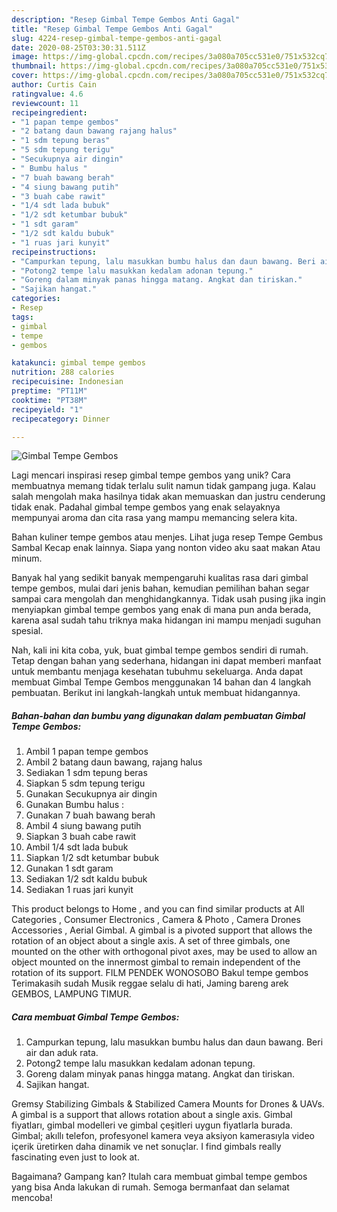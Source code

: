 ```yaml
---
description: "Resep Gimbal Tempe Gembos Anti Gagal"
title: "Resep Gimbal Tempe Gembos Anti Gagal"
slug: 4224-resep-gimbal-tempe-gembos-anti-gagal
date: 2020-08-25T03:30:31.511Z
image: https://img-global.cpcdn.com/recipes/3a080a705cc531e0/751x532cq70/gimbal-tempe-gembos-foto-resep-utama.jpg
thumbnail: https://img-global.cpcdn.com/recipes/3a080a705cc531e0/751x532cq70/gimbal-tempe-gembos-foto-resep-utama.jpg
cover: https://img-global.cpcdn.com/recipes/3a080a705cc531e0/751x532cq70/gimbal-tempe-gembos-foto-resep-utama.jpg
author: Curtis Cain
ratingvalue: 4.6
reviewcount: 11
recipeingredient:
- "1 papan tempe gembos"
- "2 batang daun bawang rajang halus"
- "1 sdm tepung beras"
- "5 sdm tepung terigu"
- "Secukupnya air dingin"
- " Bumbu halus "
- "7 buah bawang berah"
- "4 siung bawang putih"
- "3 buah cabe rawit"
- "1/4 sdt lada bubuk"
- "1/2 sdt ketumbar bubuk"
- "1 sdt garam"
- "1/2 sdt kaldu bubuk"
- "1 ruas jari kunyit"
recipeinstructions:
- "Campurkan tepung, lalu masukkan bumbu halus dan daun bawang. Beri air dan aduk rata."
- "Potong2 tempe lalu masukkan kedalam adonan tepung."
- "Goreng dalam minyak panas hingga matang. Angkat dan tiriskan."
- "Sajikan hangat."
categories:
- Resep
tags:
- gimbal
- tempe
- gembos

katakunci: gimbal tempe gembos 
nutrition: 288 calories
recipecuisine: Indonesian
preptime: "PT11M"
cooktime: "PT38M"
recipeyield: "1"
recipecategory: Dinner

---
```



![Gimbal Tempe Gembos](https://img-global.cpcdn.com/recipes/3a080a705cc531e0/751x532cq70/gimbal-tempe-gembos-foto-resep-utama.jpg)

Lagi mencari inspirasi resep gimbal tempe gembos yang unik? Cara membuatnya memang tidak terlalu sulit namun tidak gampang juga. Kalau salah mengolah maka hasilnya tidak akan memuaskan dan justru cenderung tidak enak. Padahal gimbal tempe gembos yang enak selayaknya mempunyai aroma dan cita rasa yang mampu memancing selera kita.

Bahan kuliner tempe gembos atau menjes. Lihat juga resep Tempe Gembus Sambal Kecap enak lainnya. Siapa yang nonton video aku saat makan Atau minum.

Banyak hal yang sedikit banyak mempengaruhi kualitas rasa dari gimbal tempe gembos, mulai dari jenis bahan, kemudian pemilihan bahan segar sampai cara mengolah dan menghidangkannya. Tidak usah pusing jika ingin menyiapkan gimbal tempe gembos yang enak di mana pun anda berada, karena asal sudah tahu triknya maka hidangan ini mampu menjadi suguhan spesial.


Nah, kali ini kita coba, yuk, buat gimbal tempe gembos sendiri di rumah. Tetap dengan bahan yang sederhana, hidangan ini dapat memberi manfaat untuk membantu menjaga kesehatan tubuhmu sekeluarga. Anda dapat membuat Gimbal Tempe Gembos menggunakan 14 bahan dan 4 langkah pembuatan. Berikut ini langkah-langkah untuk membuat hidangannya.

<!--inarticleads1-->

##### Bahan-bahan dan bumbu yang digunakan dalam pembuatan Gimbal Tempe Gembos:

1. Ambil 1 papan tempe gembos
1. Ambil 2 batang daun bawang, rajang halus
1. Sediakan 1 sdm tepung beras
1. Siapkan 5 sdm tepung terigu
1. Gunakan Secukupnya air dingin
1. Gunakan  Bumbu halus :
1. Gunakan 7 buah bawang berah
1. Ambil 4 siung bawang putih
1. Siapkan 3 buah cabe rawit
1. Ambil 1/4 sdt lada bubuk
1. Siapkan 1/2 sdt ketumbar bubuk
1. Gunakan 1 sdt garam
1. Sediakan 1/2 sdt kaldu bubuk
1. Sediakan 1 ruas jari kunyit


This product belongs to Home , and you can find similar products at All Categories , Consumer Electronics , Camera &amp; Photo , Camera Drones Accessories , Aerial Gimbal. A gimbal is a pivoted support that allows the rotation of an object about a single axis. A set of three gimbals, one mounted on the other with orthogonal pivot axes, may be used to allow an object mounted on the innermost gimbal to remain independent of the rotation of its support. FILM PENDEK WONOSOBO Bakul tempe gembos Terimakasih sudah Musik reggae selalu di hati, Jaming bareng arek GEMBOS, LAMPUNG TIMUR. 

<!--inarticleads2-->

##### Cara membuat Gimbal Tempe Gembos:

1. Campurkan tepung, lalu masukkan bumbu halus dan daun bawang. Beri air dan aduk rata.
1. Potong2 tempe lalu masukkan kedalam adonan tepung.
1. Goreng dalam minyak panas hingga matang. Angkat dan tiriskan.
1. Sajikan hangat.


Gremsy Stabilizing Gimbals &amp; Stabilized Camera Mounts for Drones &amp; UAVs. A gimbal is a support that allows rotation about a single axis. Gimbal fiyatları, gimbal modelleri ve gimbal çeşitleri uygun fiyatlarla burada. Gimbal; akıllı telefon, profesyonel kamera veya aksiyon kamerasıyla video içerik üretirken daha dinamik ve net sonuçlar. I find gimbals really fascinating even just to look at. 

Bagaimana? Gampang kan? Itulah cara membuat gimbal tempe gembos yang bisa Anda lakukan di rumah. Semoga bermanfaat dan selamat mencoba!
